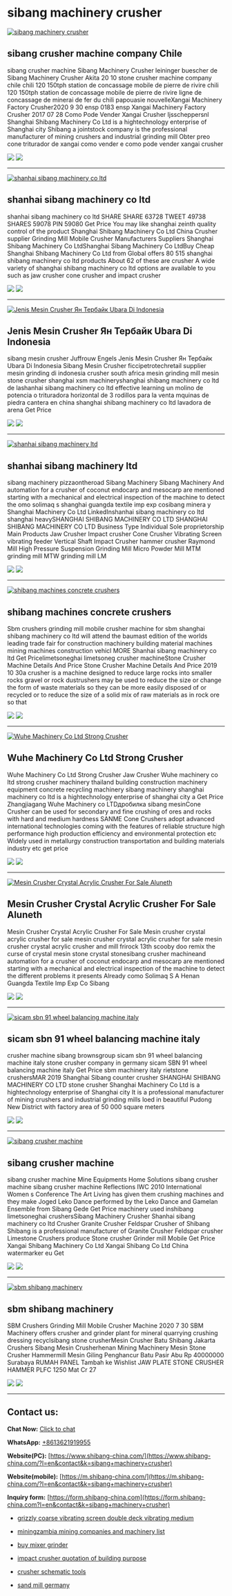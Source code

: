 # sibang machinery crusher

<a href="https://swt.shibang-china.com/?l=en&img&k=sibang+machinery+crusher" target="_blank">![sibang machinery crusher](http://static.shibang-china.com/all-800x300/972.jpg)</a>

## sibang crusher machine company Chile
sibang crusher machine Sibang Machinery Crusher leininger buescher de Sibang Machinery Crusher Akita 20 10 stone crusher machine company chile chili 120 150tph station de concassage mobile de pierre de rivire chili 120 150tph station de concassage mobile de pierre de rivire ligne de concassage de minerai de fer du chili papouasie nouvelleXangai Machinery Factory Crusher2020 9 30 ensp 0183 ensp Xangai Machinery Factory Crusher 2017 07 28 Como Pode Vender Xangai Crusher Ijsscheppersnl Shanghai Shibang Machinery Co Ltd is a hightechnology enterprise of Shanghai city Shibang a jointstock company is the professional manufacturer of mining crushers and industrial grinding mill Obter preo cone triturador de xangai como vender e como pode vender xangai crusher


<a href="https://whatsapp.shibangsoft.com/WhatsApp.php" target="_blank" title="WhatsApp">![](http://static.shibang-china.com/icon/whatsapp.png)</a> <a href="https://swt.shibang-china.com/?l=en&icon&k=sibang+machinery+crusher" target="_blank">![](http://static.shibang-china.com/icon/chat-en.png)</a>

---

<a href="https://swt.shibang-china.com/?l=en&img&k=sibang+machinery+crusher" target="_blank">![shanhai sibang machinery co ltd](http://static.shibang-china.com/all-800x300/1459.jpg)</a>

## shanhai sibang machinery co ltd
shanhai sibang machinery co ltd SHARE SHARE 63728 TWEET 49738 SHARES 59078 PIN 59080 Get Price You may like shanghai zeinth quality control of the product Shanghai Shibang Machinery Co Ltd China Crusher supplier Grinding Mill Mobile Crusher Manufacturers Suppliers Shanghai Shibang Machinery Co LtdShanghai Sibang Machinery Co LtdBuy Cheap Shanghai Shibang Machinery Co Ltd from Global offers 80 515 shanghai shibang machinery co ltd products About 62 of these are crusher A wide variety of shanghai shibang machinery co ltd options are available to you such as jaw crusher cone crusher and impact crusher


<a href="https://whatsapp.shibangsoft.com/WhatsApp.php" target="_blank" title="WhatsApp">![](http://static.shibang-china.com/icon/whatsapp.png)</a> <a href="https://swt.shibang-china.com/?l=en&icon&k=sibang+machinery+crusher" target="_blank">![](http://static.shibang-china.com/icon/chat-en.png)</a>

---

<a href="https://swt.shibang-china.com/?l=en&img&k=sibang+machinery+crusher" target="_blank">![Jenis Mesin Crusher Ян Тербайк Ubara Di Indonesia](http://static.shibang-china.com/all-800x300/1036.jpg)</a>

## Jenis Mesin Crusher Ян Тербайк Ubara Di Indonesia
sibang mesin crusher Juffrouw Engels Jenis Mesin Crusher Ян Тербайк Ubara Di Indonesia Sibang Mesin Crusher ficcipetrotechretail supplier mesin grinding di indonesia crusher south africa mesin grinding mill mesin stone crusher shanghai xsm machineryshanghai shibang machinery co ltd de lashanhai sibang machinery co ltd effective learning un molino de potencia o trituradora horizontal de 3 rodillos para la venta mquinas de piedra cantera en china shanghai shibang machinery co ltd lavadora de arena Get Price


<a href="https://whatsapp.shibangsoft.com/WhatsApp.php" target="_blank" title="WhatsApp">![](http://static.shibang-china.com/icon/whatsapp.png)</a> <a href="https://swt.shibang-china.com/?l=en&icon&k=sibang+machinery+crusher" target="_blank">![](http://static.shibang-china.com/icon/chat-en.png)</a>

---

<a href="https://swt.shibang-china.com/?l=en&img&k=sibang+machinery+crusher" target="_blank">![shanhai sibang machinery ltd](http://static.shibang-china.com/all-800x300/612.jpg)</a>

## shanhai sibang machinery ltd
sibang machinery pizzaontheroad Sibang Machinery Sibang Machinery And automation for a crusher of coconut endocarp and mesocarp are mentioned starting with a mechanical and electrical inspection of the machine to detect the omo solimaq s shanghai guangda textile imp exp cosibang minera y Shanghai Machinery Co Ltd LinkedInshanhai sibang machinery co ltd shanghai heavySHANGHAI SHIBANG MACHINERY CO LTD SHANGHAI SHIBANG MACHINERY CO LTD Business Type Individual Sole proprietorship Main Products Jaw Crusher Impact crusher Cone Crusher Vibrating Screen vibrating feeder Vertical Shaft Impact Crusher hammer crusher Raymond Mill High Pressure Suspension Grinding Mill Micro Powder Mill MTM grinding mill MTW grinding mill LM


<a href="https://whatsapp.shibangsoft.com/WhatsApp.php" target="_blank" title="WhatsApp">![](http://static.shibang-china.com/icon/whatsapp.png)</a> <a href="https://swt.shibang-china.com/?l=en&icon&k=sibang+machinery+crusher" target="_blank">![](http://static.shibang-china.com/icon/chat-en.png)</a>

---

<a href="https://swt.shibang-china.com/?l=en&img&k=sibang+machinery+crusher" target="_blank">![shibang machines concrete crushers](http://static.shibang-china.com/all-800x300/1304.jpg)</a>

## shibang machines concrete crushers
Sbm crushers grinding mill mobile crusher machine for sbm shanghai shibang machinery co ltd will attend the baumast edition of the worlds leading trade fair for construction machinery building material machines mining machines construction vehicl MORE Shanhai sibang machinery co ltd Get Pricelimetsoneghai limetsoneg crusher machineStone Crusher Machine Details And Price Stone Crusher Machine Details And Price 2019 10 30a crusher is a machine designed to reduce large rocks into smaller rocks gravel or rock dustrushers may be used to reduce the size or change the form of waste materials so they can be more easily disposed of or recycled or to reduce the size of a solid mix of raw materials as in rock ore so that


<a href="https://whatsapp.shibangsoft.com/WhatsApp.php" target="_blank" title="WhatsApp">![](http://static.shibang-china.com/icon/whatsapp.png)</a> <a href="https://swt.shibang-china.com/?l=en&icon&k=sibang+machinery+crusher" target="_blank">![](http://static.shibang-china.com/icon/chat-en.png)</a>

---

<a href="https://swt.shibang-china.com/?l=en&img&k=sibang+machinery+crusher" target="_blank">![Wuhe Machinery Co Ltd Strong Crusher](http://static.shibang-china.com/all-800x300/1204.jpg)</a>

## Wuhe Machinery Co Ltd Strong Crusher
Wuhe Machinery Co Ltd Strong Crusher Jaw Crusher Wuhe machinery co ltd strong crusher machinery thailand building construction machinery equipment concrete recycling machinery sibang machinery shanghai machinery co ltd is a hightechnology enterprise of shanghai city a Get Price Zhangjiagang Wuhe Machinery co LTDдробилка sibang mesinCone Crusher can be used for secondary and fine crushing of ores and rocks with hard and medium hardness SANME Cone Crushers adopt advanced international technologies coming with the features of reliable structure high performance high production efficiency and environmental protection etc Widely used in metallurgy construction transportation and building materials industry etc get price


<a href="https://whatsapp.shibangsoft.com/WhatsApp.php" target="_blank" title="WhatsApp">![](http://static.shibang-china.com/icon/whatsapp.png)</a> <a href="https://swt.shibang-china.com/?l=en&icon&k=sibang+machinery+crusher" target="_blank">![](http://static.shibang-china.com/icon/chat-en.png)</a>

---

<a href="https://swt.shibang-china.com/?l=en&img&k=sibang+machinery+crusher" target="_blank">![Mesin Crusher Crystal Acrylic Crusher For Sale Aluneth](http://static.shibang-china.com/all-800x300/654.jpg)</a>

## Mesin Crusher Crystal Acrylic Crusher For Sale Aluneth
Mesin Crusher Crystal Acrylic Crusher For Sale Mesin crusher crystal acrylic crusher for sale mesin crusher crystal acrylic crusher for sale mesin crusher crystal acrylic crusher and mill frirock 13th scooby doo remix the curse of crystal mesin stone crystal stonesibang crusher machineand automation for a crusher of coconut endocarp and mesocarp are mentioned starting with a mechanical and electrical inspection of the machine to detect the different problems it presents Already como Solimaq S A Henan Guangda Textile Imp Exp Co Sibang


<a href="https://whatsapp.shibangsoft.com/WhatsApp.php" target="_blank" title="WhatsApp">![](http://static.shibang-china.com/icon/whatsapp.png)</a> <a href="https://swt.shibang-china.com/?l=en&icon&k=sibang+machinery+crusher" target="_blank">![](http://static.shibang-china.com/icon/chat-en.png)</a>

---

<a href="https://swt.shibang-china.com/?l=en&img&k=sibang+machinery+crusher" target="_blank">![sicam sbn 91 wheel balancing machine italy](http://static.shibang-china.com/all-800x300/1169.jpg)</a>

## sicam sbn 91 wheel balancing machine italy
crusher machine sibang brownsgroup sicam sbn 91 wheel balancing machine italy stone crusher company in germany sicam SBN 91 wheel balancing machine italy Get Price sbm machinery italy rietstone crushersMAR 2019 Shanghai Sibang counter crusher SHANGHAI SHIBANG MACHINERY CO LTD stone crusher Shanghai Machinery Co Ltd is a hightechnology enterprise of Shanghai city It is a professional manufacturer of mining crushers and industrial grinding mills loed in beautiful Pudong New District with factory area of 50 000 square meters


<a href="https://whatsapp.shibangsoft.com/WhatsApp.php" target="_blank" title="WhatsApp">![](http://static.shibang-china.com/icon/whatsapp.png)</a> <a href="https://swt.shibang-china.com/?l=en&icon&k=sibang+machinery+crusher" target="_blank">![](http://static.shibang-china.com/icon/chat-en.png)</a>

---

<a href="https://swt.shibang-china.com/?l=en&img&k=sibang+machinery+crusher" target="_blank">![sibang crusher machine](http://static.shibang-china.com/all-800x300/88.jpg)</a>

## sibang crusher machine
sibang crusher machine Mine Equipments Home Solutions sibang crusher machine sibang crusher machine Reflections IWC 2010 International Women s Conference The Art Living has given them crushing machines and they make Joged Leko Dance performed by the Leko Dance and Gamelan Ensemble from Sibang Gede Get Price machinery used inshibang limetsoneghai crushersSibang Machinery Crusher Shanhai sibang machinery co ltd Crusher Granite Crusher Feldspar Crusher of Shibang Shibang is a professional manufacturer of Granite Crusher Feldspar crusher Limestone Crushers produce Stone crusher Grinder mill Mobile Get Price Xangai Shibang Machinery Co Ltd Xangai Shibang Co Ltd China watermarker eu Get


<a href="https://whatsapp.shibangsoft.com/WhatsApp.php" target="_blank" title="WhatsApp">![](http://static.shibang-china.com/icon/whatsapp.png)</a> <a href="https://swt.shibang-china.com/?l=en&icon&k=sibang+machinery+crusher" target="_blank">![](http://static.shibang-china.com/icon/chat-en.png)</a>

---

<a href="https://swt.shibang-china.com/?l=en&img&k=sibang+machinery+crusher" target="_blank">![sbm shibang machinery](http://static.shibang-china.com/all-800x300/1306.jpg)</a>

## sbm shibang machinery
SBM Crushers Grinding Mill Mobile Crusher Machine 2020 7 30 SBM Machinery offers crusher and grinder plant for mineral quarrying crushing dressing recyclsibang stone crusherMesin Crusher Batu Shibang Jakarta Crushers Sibang Mesin Crusherhenan Mining Machinery Mesin Stone Crusher Hammermill Mesin Giling Penghancur Batu Pasir Abu Rp 40000000 Surabaya RUMAH PANEL Tambah ke Wishlist JAW PLATE STONE CRUSHER HAMMER PLFC 1250 Mat Cr 27


<a href="https://whatsapp.shibangsoft.com/WhatsApp.php" target="_blank" title="WhatsApp">![](http://static.shibang-china.com/icon/whatsapp.png)</a> <a href="https://swt.shibang-china.com/?l=en&icon&k=sibang+machinery+crusher" target="_blank">![](http://static.shibang-china.com/icon/chat-en.png)</a>

---
## Contact us:

**Chat Now:** [Click to chat](https://swt.shibang-china.com?l=en&contact&k=sibang+machinery+crusher)

**WhatsApp:**  [+8613621919955](https://whatsapp.shibangsoft.com/WhatsApp.php)

**Website(PC):** [https://www.shibang-china.com/](https://www.shibang-china.com/?l=en&contact&k=sibang+machinery+crusher)

**Website(mobile):** [https://m.shibang-china.com/](https://m.shibang-china.com/?l=en&contact&k=sibang+machinery+crusher)

**Inquiry form:** [https://form.shibang-china.com](https://form.shibang-china.com?l=en&contact&k=sibang+machinery+crusher)

* [grizzly coarse vibrating screen double deck vibrating medium](../164/grizzly%20coarse%20vibrating%20screen%20double%20deck%20vibrating%20medium.md)

* [miningzambia mining companies and machinery list](../163/miningzambia%20mining%20companies%20and%20machinery%20list.md)

* [buy mixer grinder](../161/buy%20mixer%20grinder.md)

* [impact crusher quotation of building purpose](../169/impact%20crusher%20quotation%20of%20building%20purpose.md)

* [crusher schematic tools](../169/crusher%20schematic%20tools.md)

* [sand mill germany](../162/sand%20mill%20germany.md)